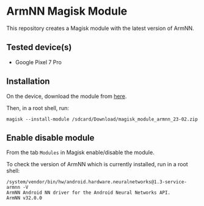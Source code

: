 # ArmNN Magisk Module

This repository creates a Magisk module with the latest version of ArmNN.

## Tested device(s)

- Google Pixel 7 Pro

## Installation

On the device, download the module from [here](https://github.com/armflorentlebeau/magisk-module-armnn/releases/tag/main).

Then, in a root shell, run:

```
magisk --install-module /sdcard/Download/magisk_module_armnn_23-02.zip
```

## Enable disable module

From the tab `Modules` in Magisk enable/disable the module.

To check the version of ArmNN which is currently installed, run in a root shell:

```
/system/vendor/bin/hw/android.hardware.neuralnetworks@1.3-service-armnn -V
ArmNN Android NN driver for the Android Neural Networks API.
ArmNN v32.0.0
```
